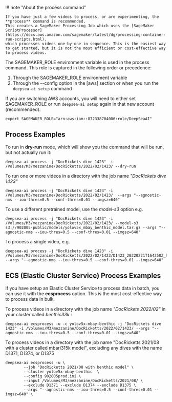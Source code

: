 !!! note "About the process command"

    If you have just a few videos to process, or are experimenting, the **process** command is recommended.
    This creates a SageMaker Processing Job which uses the [SageMaker ScriptProcessor](https://docs.aws.amazon.com/sagemaker/latest/dg/processing-container-run-scripts.html).
    which processes videos one-by-one in sequence. This is the easiest way to get started, but it is not the most efficient or cost-effective way to process videos.
 
The SAGEMAKER_ROLE environment variable is used in the process command. This role is captured in the following order or precedence:
1. Through the SAGEMAKER_ROLE environment variable
2. Through the --config option in the [aws] section or when you run the ``deepsea-ai setup`` command

If you are switching AWS accounts, you will need to either set SAGEMAKER_ROLE  or run ``deepsea-ai setup`` again in that new account (recommended).

```
export SAGEMAKER_ROLE="arn:aws:iam::872338704006:role/DeepSeaAI"
```

## Process Examples

To run in **dry-run** mode, which will show you the command that will be run, but not actually run it:

```shell
deepsea-ai process -j "DocRickets dive 1423" -i /Volumes/M3/mezzanine/DocRicketts/2022/02/1423/ --dry-run
```

To run one or more videos in a directory with the job name *"DocRickets dive 1423"*  

```
deepsea-ai process -j "DocRickets dive 1423" -i /Volumes/M3/mezzanine/DocRicketts/2022/02/1423/  --args "--agnostic-nms --iou-thres=0.5 --conf-thres=0.01 --imgsz=640"
```

To use a different pretrained model, use the *model-s3* option e.g.

```
deepsea-ai process -j "DocRickets dive 1423" -i /Volumes/M3/mezzanine/DocRicketts/2022/02/1423/ --model-s3 s3://902005-public/models/yolov5x_mbay_benthic_model.tar.gz --args "--agnostic-nms --iou-thres=0.5 --conf-thres=0.01 --imgsz=640"
```
 

To process a single video, e.g.

```
deepsea-ai process -j "DocRickets dive 1423" -i  /Volumes/M3/mezzanine/DocRicketts/2022/02/1423/D1423_20220221T164250Z_h265.mp4  --args "--agnostic-nms --iou-thres=0.5 --conf-thres=0.01 --imgsz=640"
```

## ECS (Elastic Cluster Service) Process Examples

If you have setup an Elastic Cluster Service to process data in batch, you can use it with the **ecsprocess**
option. This is the most cost-effective way to process data in bulk.

To process videos in a directory with the job name *"DocRickets 2022/02"* in your cluster called *benthic33k* : 

```
deepsea-ai ecsprocess -u -c yolov5x-mbay-benthic -j "DocRickets dive 1423" -i /Volumes/M3/mezzanine/DocRicketts/2022/02/1423/ --args "--agnostic-nms --iou-thres=0.5 --conf-thres=0.01 --imgsz=640"
```

To process videos in a directory with the job name "DocRicketts 2021/08 with a cluster called mbari315k model", excluding any dives with the name D1371, D1374, or D1375

```
deepsea-ai ecsprocess -u \
        --job "DocRicketts 2021/08 with benthic model" \
        --cluster yolov5x-mbay-benthic  \
        --config 902005prod.ini \
        --input /Volumes/M3/mezzanine/DocRicketts/2021/08/ \
        --exclude D1371 --exclude D1374 --exclude D1375 \
        --args "--agnostic-nms --iou-thres=0.5 --conf-thres=0.01 --imgsz=640" \
```